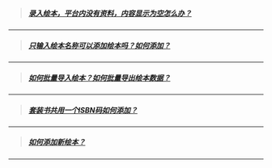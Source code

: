 > ##### [录入绘本，平台内没有资料，内容显示为空怎么办？](文档/4/录入绘本，平台内没有资料，内容显示为空怎么办？)
-----
> ##### [只输入绘本名称可以添加绘本吗？如何添加？](文档/4/只输入绘本名称可以添加绘本吗？如何添加？)
-----
> ##### [如何批量导入绘本？如何批量导出绘本数据？](文档/4/如何批量导入绘本？如何批量导出绘本数据？)
-----
> ##### [套装书共用一个ISBN码如何添加？](文档/4/套装书共用一个ISBN码如何添加？)
-----
> ##### [如何添加新绘本？](文档/4/如何添加新绘本？)
-----